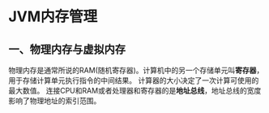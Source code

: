# JVM内存管理

## 一、物理内存与虚拟内存
 物理内存是通常所说的RAM(随机寄存器)。计算机中的另一个存储单元叫**寄存器**，用于存储计算单元执行指令的中间结果。
 计算器的大小决定了一次计算可使用的最大数值。
 连接CPU和RAM或者处理器和寄存器的是**地址总线**，地址总线的宽度影响了物理地址的索引范围。